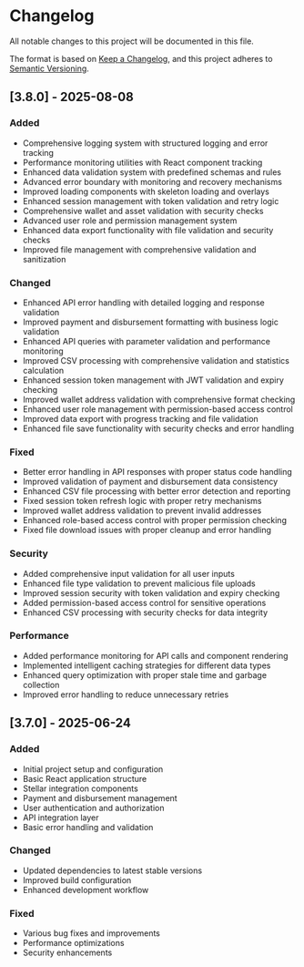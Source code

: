 # Changelog

All notable changes to this project will be documented in this file.

The format is based on [Keep a Changelog](https://keepachangelog.com/en/1.0.0/),
and this project adheres to [Semantic Versioning](https://semver.org/spec/v2.0.0.html).

## [3.8.0] - 2025-08-08

### Added
- Comprehensive logging system with structured logging and error tracking
- Performance monitoring utilities with React component tracking
- Enhanced data validation system with predefined schemas and rules
- Advanced error boundary with monitoring and recovery mechanisms
- Improved loading components with skeleton loading and overlays
- Enhanced session management with token validation and retry logic
- Comprehensive wallet and asset validation with security checks
- Advanced user role and permission management system
- Enhanced data export functionality with file validation and security checks
- Improved file management with comprehensive validation and sanitization

### Changed
- Enhanced API error handling with detailed logging and response validation
- Improved payment and disbursement formatting with business logic validation
- Enhanced API queries with parameter validation and performance monitoring
- Improved CSV processing with comprehensive validation and statistics calculation
- Enhanced session token management with JWT validation and expiry checking
- Improved wallet address validation with comprehensive format checking
- Enhanced user role management with permission-based access control
- Improved data export with progress tracking and file validation
- Enhanced file save functionality with security checks and error handling

### Fixed
- Better error handling in API responses with proper status code handling
- Improved validation of payment and disbursement data consistency
- Enhanced CSV file processing with better error detection and reporting
- Fixed session token refresh logic with proper retry mechanisms
- Improved wallet address validation to prevent invalid addresses
- Enhanced role-based access control with proper permission checking
- Fixed file download issues with proper cleanup and error handling

### Security
- Added comprehensive input validation for all user inputs
- Enhanced file type validation to prevent malicious file uploads
- Improved session security with token validation and expiry checking
- Added permission-based access control for sensitive operations
- Enhanced CSV processing with security checks for data integrity

### Performance
- Added performance monitoring for API calls and component rendering
- Implemented intelligent caching strategies for different data types
- Enhanced query optimization with proper stale time and garbage collection
- Improved error handling to reduce unnecessary retries

## [3.7.0] - 2025-06-24

### Added
- Initial project setup and configuration
- Basic React application structure
- Stellar integration components
- Payment and disbursement management
- User authentication and authorization
- API integration layer
- Basic error handling and validation

### Changed
- Updated dependencies to latest stable versions
- Improved build configuration
- Enhanced development workflow

### Fixed
- Various bug fixes and improvements
- Performance optimizations
- Security enhancements
